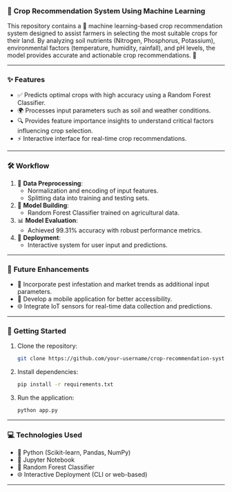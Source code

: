 ### 🌾 **Crop Recommendation System Using Machine Learning**

This repository contains a 🌟 machine learning-based crop recommendation system designed to assist farmers in selecting the most suitable crops for their land. By analyzing soil nutrients (Nitrogen, Phosphorus, Potassium), environmental factors (temperature, humidity, rainfall), and pH levels, the model provides accurate and actionable crop recommendations. 🚜

---

### ✨ **Features**
- ✅ Predicts optimal crops with high accuracy using a Random Forest Classifier.  
- 🌍 Processes input parameters such as soil and weather conditions.  
- 🔍 Provides feature importance insights to understand critical factors influencing crop selection.  
- ⚡ Interactive interface for real-time crop recommendations.  

---

### 🛠️ **Workflow**
1. 🧹 **Data Preprocessing**:  
   - Normalization and encoding of input features.  
   - Splitting data into training and testing sets.  
2. 🤖 **Model Building**:  
   - Random Forest Classifier trained on agricultural data.  
3. 📊 **Model Evaluation**:  
   - Achieved 99.31% accuracy with robust performance metrics.  
4. 🚀 **Deployment**:  
   - Interactive system for user input and predictions.  

---

### 🌟 **Future Enhancements**
- 🐛 Incorporate pest infestation and market trends as additional input parameters.  
- 📱 Develop a mobile application for better accessibility.  
- 🌐 Integrate IoT sensors for real-time data collection and predictions.  

---

### 🚀 **Getting Started**
1. Clone the repository:  
   ```bash
   git clone https://github.com/your-username/crop-recommendation-system.git
   ```
2. Install dependencies:  
   ```bash
   pip install -r requirements.txt
   ```
3. Run the application:  
   ```bash
   python app.py
   ```

---

### 💻 **Technologies Used**
- 🐍 Python (Scikit-learn, Pandas, NumPy)  
- 📘 Jupyter Notebook  
- 🌳 Random Forest Classifier  
- 🌐 Interactive Deployment (CLI or web-based)  

---
